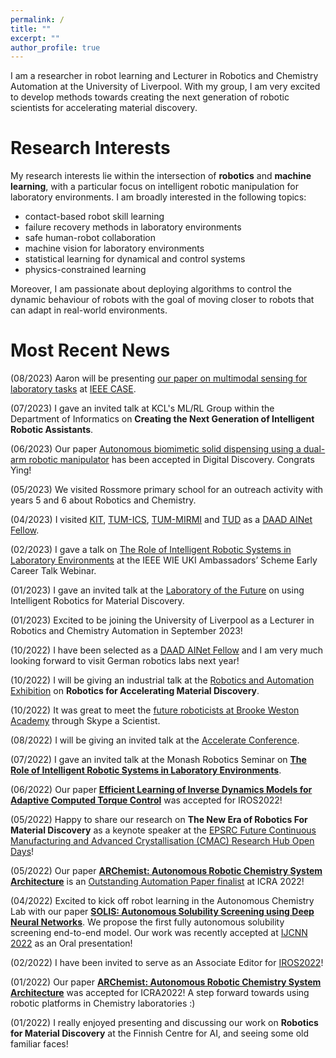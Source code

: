 ```yaml
---
permalink: /
title: ""
excerpt: ""
author_profile: true
---
```


I am a researcher in robot learning and Lecturer in Robotics and Chemistry Automation at the University of Liverpool. With my group, I am very excited to develop methods towards creating the next generation of robotic scientists for accelerating material discovery. 

# Research Interests

My research interests lie within the intersection of **robotics** and **machine learning**, with a particular focus on intelligent robotic manipulation for laboratory environments. I am broadly interested in the following topics: 

* contact-based robot skill learning
* failure recovery methods in laboratory environments
* safe human-robot collaboration 
* machine vision for laboratory environments
* statistical learning for dynamical and control systems
* physics-constrained learning

Moreover, I am passionate about deploying algorithms to control the dynamic behaviour of robots with the goal of moving closer to robots that can adapt in real-world environments.

# Most Recent News

(08/2023) Aaron will be presenting [our paper on multimodal sensing for laboratory tasks](https://arxiv.org/pdf/2307.00671.pdf) at [IEEE CASE](https://case2023.org/).

(07/2023) I gave an invited talk at KCL's ML/RL Group within the Department of Informatics on __Creating the Next Generation of Intelligent Robotic Assistants__.

(06/2023) Our paper [Autonomous biomimetic solid dispensing using a dual-arm robotic manipulator](https://pubs.rsc.org/en/content/articlehtml/2023/dd/d3dd00075c) has been accepted in Digital Discovery. Congrats Ying!

(05/2023) We visited Rossmore primary school for an outreach activity with years 5 and 6 about Robotics and Chemistry.

(04/2023) I visited [KIT](https://h2t.anthropomatik.kit.edu/), [TUM-ICS](https://www.ce.cit.tum.de/ics/home/), [TUM-MIRMI](https://www.mirmi.tum.de/en/mirmi/news/article/dr-gabriella-pizzuto-university-of-liverpool-talks-on-creating-intelligent-robot-chemistry-assistants-at-tum-mirmi/) and [TUD](https://www.ccps.tu-darmstadt.de/events_ccps/ccps_seminar/ccps_seminars_2023/07_gabriella_pizzuto.en.jsp) as a [DAAD AINet Fellow](https://www.daad.de/en/the-daad/postdocnet/fellows/fellows/).

(02/2023) I gave a talk on [The Role of Intelligent Robotic Systems in Laboratory Environments](https://www.ieee-ukandireland.org/watch-again-ieee-wie-uki-ambassadors-scheme-early-career-talk-8/) at the IEEE WIE UKI Ambassadors’ Scheme Early Career Talk Webinar.

(01/2023) I gave an invited talk at the [Laboratory of the Future](https://go.technologynetworks.com/lab_of_the_future_2023) on using Intelligent Robotics for Material Discovery.

(01/2023) Excited to be joining the University of Liverpool as a Lecturer in Robotics and Chemistry Automation in September 2023!

(10/2022) I have been selected as a [DAAD AINet Fellow](https://www.daad.de/en/the-daad/postdocnet/fellows/fellows/) and I am very much looking forward to visit German robotics labs next year!

(10/2022) I will be giving an industrial talk at the [Robotics and Automation Exhibition](https://www.roboticsandautomation.co.uk/conference) on __Robotics for Accelerating Material Discovery__.

(10/2022) It was great to meet the [future roboticists at Brooke Weston Academy](https://www.brookeweston.org/news/?pid=10&nid=1&storyid=927) through Skype a Scientist.

(08/2022) I will be giving an invited talk at the [Accelerate Conference](https://accelerateconf.utoronto.ca/program/).

(07/2022) I gave an invited talk at the Monash Robotics Seminar on [__The Role of Intelligent Robotic Systems in Laboratory Environments__](https://www.monash.edu/engineering/robotics/news-and-events/events/robotics-seminar-the-role-of-intelligent-robotic-systems-in-laboratory-environments).

(06/2022) Our paper [__Efficient Learning of Inverse Dynamics Models for Adaptive Computed Torque Control__](https://arxiv.org/pdf/2205.04796.pdf) was accepted for IROS2022! 

(05/2022) Happy to share our research on __The New Era of Robotics For Material Discovery__ as a keynote speaker at the [EPSRC Future Continuous Manufacturing and Advanced Crystallisation (CMAC) Research Hub Open Days](https://cmac.ac.uk/events-database/cmac-open-day-2022-hub-and-articular-showcase)! 

(05/2022) Our paper [__ARChemist: Autonomous Robotic Chemistry System Architecture__](https://arxiv.org/abs/2204.13571) is an [Outstanding Automation Paper finalist](https://www.icra2022.org/program/awards) at ICRA 2022!

(04/2022) Excited to kick off robot learning in the Autonomous Chemistry Lab with our paper [__SOLIS: Autonomous Solubility Screening using Deep Neural Networks__](https://arxiv.org/abs/2203.10970). We propose the first fully autonomous solubility screening end-to-end model. Our work was recently accepted at [IJCNN 2022](https://wcci2022.org/) as an Oral presentation!

(02/2022) I have been invited to serve as an Associate Editor for [IROS2022](https://iros2022.org/)! 

(01/2022) Our paper [__ARChemist: Autonomous Robotic Chemistry System Architecture__](https://arxiv.org/abs/2204.13571) was accepted for ICRA2022! A step forward towards using robotic platforms in Chemistry laboratories :) 

(01/2022) I really enjoyed presenting and discussing our work on __Robotics for Material Discovery__ at the Finnish Centre for AI, and seeing some old familiar faces!

